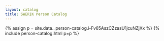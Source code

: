 ```yaml
---
layout: catalog
title: SWERIK Person Catalog
---
```

{% assign p = site.data._person-catalog.i-Fv65AszCZzasU1jcuNZjXx %}
{% include person-catalog.html p=p %}


